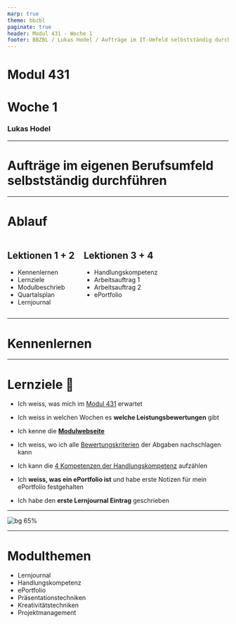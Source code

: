 ```yaml
---
marp: true
theme: bbzbl
paginate: true
header: Modul 431 - Woche 1
footer: BBZBL / Lukas Hodel / Aufträge im IT-Umfeld selbstständig durchführen
---
```


# Modul 431
# <!--fit--> Woche 1

### Lukas Hodel

---

<!-- _class: big -->

# **Aufträge** im eigenen Berufsumfeld **selbstständig durchführen**

---

# Ablauf

<div class="columns"><div>

## Lektionen **1 + 2**

- Kennenlernen
- Lernziele
- Modulbeschrieb
- Quartalsplan
- Lernjournal

</div><div>

## Lektionen **3 + 4**

- Handlungskompetenz
- Arbeitsauftrag 1
- Arbeitsauftrag 2
- ePortfolio

</div></div>

---

<!-- _class: big -->

# Kennenlernen

---

# Lernziele :dart:

- Ich weiss, was mich im [Modul 431](https://codingluke.github.io/bbzbl-modul-431/docs/) erwartet

- Ich weiss in welchen Wochen es **welche Leistungsbewertungen** gibt
- Ich kenne die **[Modulwebseite](https://codingluke.github.io/bbzbl-modul-431)**
- Ich weiss, wo ich alle [Bewertungskriterien](https://codingluke.github.id/bbzbl-modul-431/docs/beurteilungen) der Abgaben nachschlagen kann
- Ich kann die [4 Kompetenzen der Handlungskompetenz](https://codingluke.github.id/bbzbl-modul-431/docs/themen/handlungskompetenz#5-kompetenzen) aufzählen
- Ich **weiss, was ein ePortfolio ist** und habe erste Notizen für mein ePortfolio festgehalten
- Ich habe den **erste Lernjournal Eintrag** geschrieben

---

![bg 65%](./images/missverständnis-baum.jpg)

---

# Modulthemen

- Lernjournal
- Handlungskompetenz
- ePortfolio
- Präsentationstechniken
- Kreativitätstechniken
- Projektmanagement
